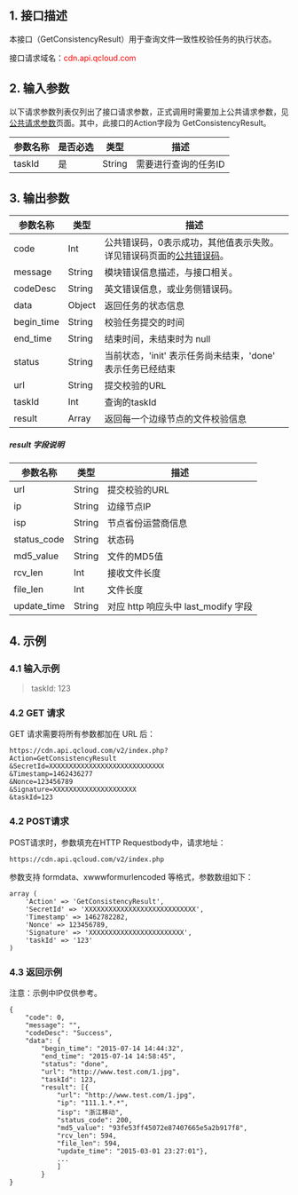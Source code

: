 ## 1. 接口描述
本接口（GetConsistencyResult）用于查询文件一致性校验任务的执行状态。

接口请求域名：<font style="color:red">cdn.api.qcloud.com</font>


## 2. 输入参数
以下请求参数列表仅列出了接口请求参数，正式调用时需要加上公共请求参数，见[公共请求参数](http://tcecqpoc.fsphere.cn/doc/api/231/4473)页面。其中，此接口的Action字段为 GetConsistencyResult。

| 参数名称 | 是否必选 | 类型     | 描述                |
| ---- | ---- | ------ | ----------------- |
| taskId  | 是    | String | 需要进行查询的任务ID |


## 3. 输出参数
| 参数名称     | 类型     | 描述                                       |
| -------- | ------ | ---------------------------------------- |
| code     | Int    | 公共错误码，0表示成功，其他值表示失败。详见错误码页面的[公共错误码](http://tcecqpoc.fsphere.cn/doc/api/231/5078#1.-.E5.85.AC.E5.85.B1.E9.94.99.E8.AF.AF.E7.A0.81)。 |
| message  | String | 模块错误信息描述，与接口相关。                          |
| codeDesc | String | 英文错误信息，或业务侧错误码。                          |
| data     | Object | 返回任务的状态信息  |
| begin_time | String | 校验任务提交的时间 |
| end_time | String | 结束时间，未结束时为 null |
| status | String | 当前状态，'init' 表示任务尚未结束，'done' 表示任务已经结束 | 
| url | String | 提交校验的URL |
| taskId | Int | 查询的taskId |
| result | Array | 返回每一个边缘节点的文件校验信息 |

##### result 字段说明
| 参数名称     | 类型     | 描述                                       |
| -------- | ------ | ---------------------------------------- |
| url | String | 提交校验的URL |
| ip | String | 边缘节点IP |
| isp | String | 节点省份运营商信息 |
| status_code | String | 状态码 |
| md5_value | String | 文件的MD5值 |
| rcv_len | Int | 接收文件长度 |
| file_len | Int | 文件长度 |
| update_time | String | 对应 http 响应头中 last_modify 字段 |

## 4. 示例
### 4.1 输入示例
> taskId: 123

### 4.2 GET 请求
GET 请求需要将所有参数都加在 URL 后：
```
https://cdn.api.qcloud.com/v2/index.php?
Action=GetConsistencyResult
&SecretId=XXXXXXXXXXXXXXXXXXXXXXXXXXXXX
&Timestamp=1462436277
&Nonce=123456789
&Signature=XXXXXXXXXXXXXXXXXXXXX
&taskId=123
```

### 4.2 POST请求
POST请求时，参数填充在HTTP Requestbody中，请求地址：
```
https://cdn.api.qcloud.com/v2/index.php
```
参数支持 formdata、xwwwformurlencoded 等格式，参数数组如下：

```
array (
	'Action' => 'GetConsistencyResult',
	'SecretId' => 'XXXXXXXXXXXXXXXXXXXXXXXXXXXX',
	'Timestamp' => 1462782282,
	'Nonce' => 123456789,
	'Signature' => 'XXXXXXXXXXXXXXXXXXXXXXXX',
	'taskId' => '123'
)
```

### 4.3 返回示例
注意：示例中IP仅供参考。
```
{
    "code": 0,
    "message": "",
    "codeDesc": "Success",
    "data": {
        "begin_time": "2015-07-14 14:44:32",
        "end_time": "2015-07-14 14:58:45",
        "status": "done",
        "url": "http://www.test.com/1.jpg",
        "taskId": 123,
  		"result": [{
     		"url": "http://www.test.com/1.jpg",
     		"ip": "111.1.*.*",
     		"isp": "浙江移动",
     		"status_code": 200,
     		"md5_value": "93fe53ff45072e87407665e5a2b917f8",
     		"rcv_len": 594,
     		"file_len": 594,
     		"update_time": "2015-03-01 23:27:01"},
      		...
        	]
    	}
}
```


